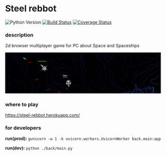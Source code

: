 # Steel rebbot
![Python Version](https://img.shields.io/badge/Python-3.8.2-green.svg)
[![Build Status](https://travis-ci.org/dIgor93/warship.svg?branch=master)](https://travis-ci.org/dIgor93/warship)
[![Coverage Status](https://coveralls.io/repos/github/dIgor93/warship/badge.svg?branch=master)](https://coveralls.io/github/dIgor93/warship?branch=master)
### description
2d browser multiplayer game for PC about Space and Spaceships 

![Image of Space](front/img/demo.png)


### where to play
https://steel-rebbot.herokuapp.com/

### for developers

**run(prod):** `gunicorn -w 1 -k uvicorn.workers.UvicornWorker back.main:app `

**run(dev):** `python ./back/main.py` 